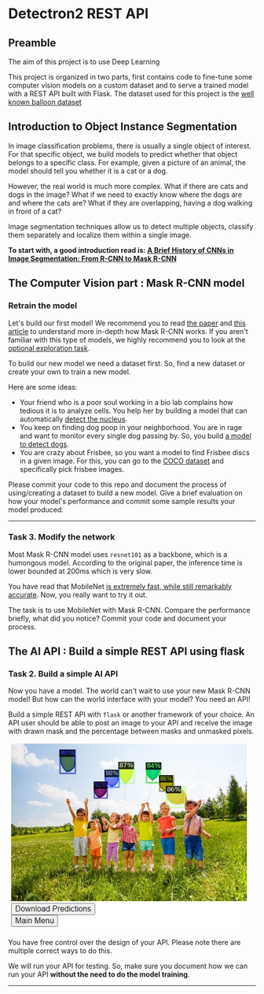 # Detectron2 REST API

## Preamble

The aim of this project is to use Deep Learning  

This project is organized in two parts, first contains code to fine-tune some computer vision models on a custom dataset and to serve a trained model with a REST API built with Flask. The dataset used for this project is the [well known balloon dataset](https://github.com/matterport/Mask_RCNN/releases)

## Introduction to Object Instance Segmentation

In image classification problems, there is usually a single object of interest. For that specific object, we build models to predict whether that object belongs to a specific class. For example, given a picture of an animal, the model should tell you whether it is a cat or a dog.

However, the real world is much more complex. What if there are cats and dogs in the image? What if we need to exactly know where the dogs are and where the cats are? What if they are overlapping, having a dog walking in front of a cat?

Image segmentation techniques allow us to detect multiple objects, classify them separately and localize them within a single image.

**To start with, a good introduction read is:
[A Brief History of CNNs in Image Segmentation: From R-CNN to Mask R-CNN](https://blog.athelas.com/a-brief-history-of-cnns-in-image-segmentation-from-r-cnn-to-mask-r-cnn-34ea83205de4)**


## The Computer Vision part : Mask R-CNN model


### Retrain the model

Let's build our first model! We recommend you to read [the paper](https://arxiv.org/pdf/1703.06870.pdf) and [this article](https://engineering.matterport.com/splash-of-color-instance-segmentation-with-mask-r-cnn-and-tensorflow-7c761e238b46) to understand more in-depth how Mask R-CNN works. If you aren't familiar with this type of models, we highly recommend you to look at the [optional exploration task](#optional-exploration-task).

To build our new model we need a dataset first. So, find a new dataset or create your own to train a new model.

Here are some ideas:

* Your friend who is a poor soul working in a bio lab complains how tedious it is to analyze cells. You help her by building a model that can automatically [detect the nucleus](https://colab.research.google.com/github/navidyou/Mask-RCNN-implementation-for-cell-nucleus-detection-executable-on-google-colab-/blob/master/mask_RCNN_cell_nucleus_google_colab.ipynb#scrollTo=jBONWUhASZIO).
* You keep on finding dog poop in your neighborhood. You are in rage and want to monitor every single dog passing by. So, you build [a model to detect dogs](https://hackernoon.com/instance-segmentation-in-google-colab-with-custom-dataset-b3099ac23f35).
* You are crazy about Frisbee, so you want a model to find Frisbee discs in a given image. For this, you can go to the [COCO dataset](http://cocodataset.org/#explore) and specifically pick frisbee images.

Please commit your code to this repo and document the process of using/creating a dataset to build a new model. Give a brief evaluation on how your model's performance and commit some sample results your model produced.

---


### Task 3. Modify the network

Most Mask R-CNN model uses `resnet101` as a backbone, which is a humongous model. According to the original paper, the inference time is lower bounded at 200ms which is very slow.

You have read that MobileNet [is extremely fast, while still remarkably accurate](https://hackernoon.com/creating-insanely-fast-image-classifiers-with-mobilenet-in-tensorflow-f030ce0a2991). Now, you really want to try it out.

The task is to use MobileNet with Mask R-CNN. Compare the performance briefly, what did you notice? Commit your code and document your process.


## The AI API : Build a simple REST API using flask

### Task 2. Build a simple AI API

Now you have a model. The world can't wait to use your new Mask R-CNN model! But how can the world interface with your model? You need an API!

Build a simple REST API with `flask` or another framework of your choice. An API user should be able to post an image to your API and receive the image with drawn mask and the percentage between masks and unmasked pixels.

![Input](api-example.png)

You have free control over the design of your API. Please note there are multiple correct ways to do this.

We will run your API for testing. So, make sure you document how we can run your API **without the need to do the model training**.

---

